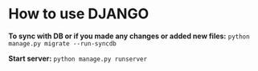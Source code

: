 # How to use DJANGO

**To sync with DB or if you made any changes or added new files:** `python manage.py migrate --run-syncdb`

**Start server:** `python manage.py runserver`

